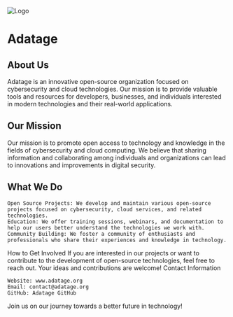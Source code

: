![Logo](favicon.png)

# Adatage

## About Us
Adatage is an innovative open-source organization focused on cybersecurity and cloud technologies. Our mission is to provide valuable tools and resources for developers, businesses, and individuals interested in modern technologies and their real-world applications.

## Our Mission
Our mission is to promote open access to technology and knowledge in the fields of cybersecurity and cloud computing. We believe that sharing information and collaborating among individuals and organizations can lead to innovations and improvements in digital security.

## What We Do

    Open Source Projects: We develop and maintain various open-source projects focused on cybersecurity, cloud services, and related technologies.
    Education: We offer training sessions, webinars, and documentation to help our users better understand the technologies we work with.
    Community Building: We foster a community of enthusiasts and professionals who share their experiences and knowledge in technology.

How to Get Involved
If you are interested in our projects or want to contribute to the development of open-source technologies, feel free to reach out. Your ideas and contributions are welcome!
Contact Information

    Website: www.adatage.org
    Email: contact@adatage.org
    GitHub: Adatage GitHub

Join us on our journey towards a better future in technology!
